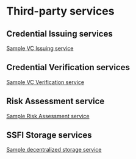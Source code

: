 # Third-party services
## Credential Issuing services
[Sample VC Issuing service](https://github.com/growr-xyz/vc-issuer)

## Credential Verification services
[Sample VC Verification service](https://github.com/growr-xyz/vc-issuer)

## Risk Assessment service
[Sample Risk Assessment service](https://github.com/growr-xyz/vc-issuer)

## SSFI Storage services
[Sample decentralized storage service](https://github.com/rsksmart/rif-data-vault)

